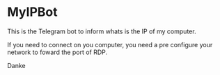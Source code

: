 # MyIPBot
  
This is the Telegram bot to inform whats is the IP of my computer.  
  
If you need to connect on you computer, you need a pre configure your network to foward the port of RDP.  
  
Danke  